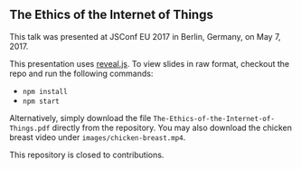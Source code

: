 ## The Ethics of the Internet of Things

This talk was presented at JSConf EU 2017 in Berlin, Germany, on May 7, 2017.

This presentation uses [reveal.js](http://lab.hakim.se/reveal-js/). To view slides in raw format, checkout the repo and run the following commands:

* `npm install`
* `npm start`

Alternatively, simply download the file `The-Ethics-of-the-Internet-of-Things.pdf` directly from the repository. You may also download the chicken breast video under `images/chicken-breast.mp4`.

This repository is closed to contributions.
